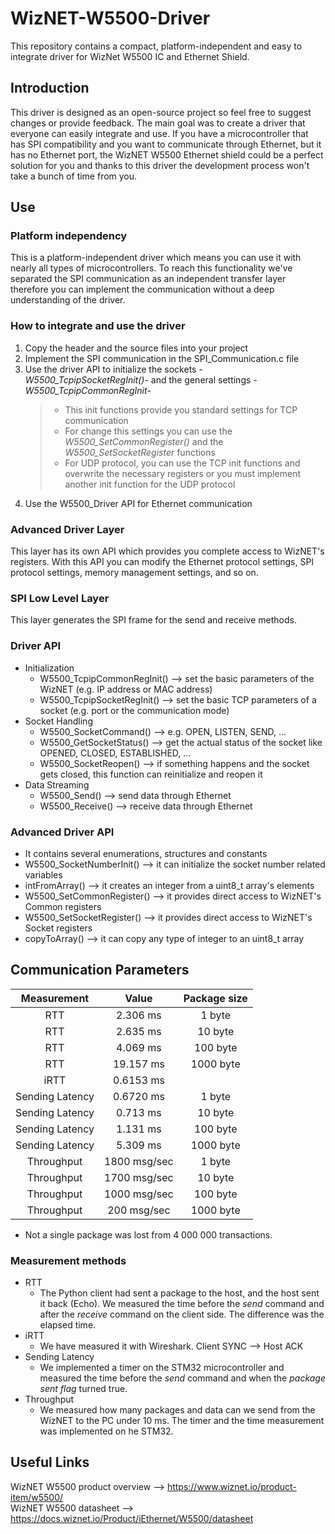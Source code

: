 # WizNET-W5500-Driver
This repository contains a compact, platform-independent and easy to integrate driver for WizNet W5500 IC and Ethernet Shield.
## Introduction
This driver is designed as an open-source project so feel free to suggest changes or provide feedback. The main goal was to create a driver that everyone can easily integrate and use. If you have a microcontroller that has SPI compatibility and you want to communicate through Ethernet, but it has no Ethernet port, the WizNET W5500 Ethernet shield could be a perfect solution for you and thanks to this driver the development process won't take a bunch of time from you. 
## Use
### Platform independency
This is a platform-independent driver which means you can use it with nearly all types of microcontrollers. To reach this functionality we've separated the SPI communication as an independent transfer layer therefore you can implement the communication without a deep understanding of the driver.
### How to integrate and use the driver
1. Copy the header and the source files into your project
2. Implement the SPI communication in the SPI_Communication.c file
3. Use the driver API to initialize the sockets -_W5500_TcpipSocketRegInit()_- and the general settings -_W5500_TcpipCommonRegInit_-
   >* This init functions provide you standard settings for TCP communication<br>
   >* For change this settings you can use the _W5500_SetCommonRegister()_ and the _W5500_SetSocketRegister_ functions<br>
   >* For UDP protocol, you can use the TCP init functions and overwrite the necessary registers or you must implement another init function for the UDP protocol
4. Use the W5500_Driver API for Ethernet communication
### Advanced Driver Layer
This layer has its own API which provides you complete access to WizNET's registers. With this API you can modify the Ethernet protocol settings, SPI protocol settings, memory management settings, and so on.
### SPI Low Level Layer
This layer generates the SPI frame for the send and receive methods.
### Driver API
* Initialization
   - W5500_TcpipCommonRegInit() --> set the basic parameters of the WizNET (e.g. IP address or MAC address)
   - W5500_TcpipSocketRegInit() --> set the basic TCP parameters of a socket (e.g. port or the communication mode)
* Socket Handling
   - W5500_SocketCommand() --> e.g. OPEN, LISTEN, SEND, ...
   - W5500_GetSocketStatus() --> get the actual status of the socket like OPENED, CLOSED, ESTABLISHED, ...
   - W5500_SocketReopen() --> if something happens and the socket gets closed, this function can reinitialize and reopen it
* Data Streaming
   - W5500_Send() --> send data through Ethernet
   - W5500_Receive() --> receive data through Ethernet
 ### Advanced Driver API
 * It contains several enumerations, structures and constants
 * W5500_SocketNumberInit() --> it can initialize the socket number related variables
 * intFromArray() --> it creates an integer from a uint8_t array's elements
 * W5500_SetCommonRegister() --> it provides direct access to WizNET's Common registers
 * W5500_SetSocketRegister() --> it provides direct access to WizNET's Socket registers
 * copyToArray() --> it can copy any type of integer to an uint8_t array
## Communication Parameters
|Measurement|Value|Package size|
|:----:|:----:|:----:|
|RTT|2.306 ms|1 byte|
|RTT|2.635 ms|10 byte|
|RTT|4.069 ms|100 byte|
|RTT|19.157 ms|1000 byte|
|iRTT|0.6153 ms||
|Sending Latency|0.6720 ms|1 byte|
|Sending Latency|0.713 ms|10 byte|
|Sending Latency|1.131 ms|100 byte|
|Sending Latency|5.309 ms|1000 byte|
|Throughput|1800 msg/sec|1 byte|
|Throughput|1700 msg/sec|10 byte|
|Throughput|1000 msg/sec|100 byte|
|Throughput|200 msg/sec|1000 byte|
* Not a single package was lost from 4 000 000 transactions.
### Measurement methods
* RTT
  - The Python client had sent a package to the host, and the host sent it back (Echo). We measured the time before the _send_ command and after the _receive_ command on the client side. The difference was the elapsed time.
* iRTT
  - We have measured it with Wireshark. Client SYNC --> Host ACK
* Sending Latency
  - We implemented a timer on the STM32 microcontroller and measured the time before the _send_ command and when the _package sent flag_ turned true.
* Throughput
  - We measured how many packages and data can we send from the WizNET to the PC under 10 ms. The timer and the time measurement was implemented on he STM32.
## Useful Links
WizNET W5500 product overview --> https://www.wiznet.io/product-item/w5500/<br>
WizNET W5500 datasheet --> https://docs.wiznet.io/Product/iEthernet/W5500/datasheet

